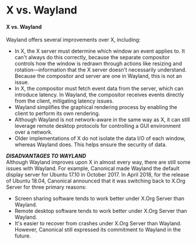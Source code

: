 # X vs. Wayland

#### X vs. Wayland

Wayland offers several improvements over X, including:

-   In X, the X server must determine which window an event applies to. It can't always do this correctly, because the separate compositor controls how the window is redrawn through actions like resizing and rotation—information that the X server doesn't necessarily understand. Because the compositor and server are one in Wayland, this is not an issue.
-   In X, the compositor must fetch event data from the server, which can introduce latency. In Wayland, the compositor receives events directly from the client, mitigating latency issues.
-   Wayland simplifies the graphical rendering process by enabling the client to perform its own rendering.
-   Although Wayland is not network-aware in the same way as X, it can still leverage remote desktop protocols for controlling a GUI environment over a network.
-   Older implementations of X do not isolate the data I/O of each window, whereas Wayland does. This helps ensure the security of data.

**_DISADVANTAGES TO WAYLAND_**  
Although Wayland improves upon X in almost every way, there are still some issues with Wayland. For example, Canonical made Wayland the default display server for Ubuntu 17.10 in October 2017. In April 2018, for the release of Ubuntu 18.04, Canonical announced that it was switching back to X.Org Server for three primary reasons:

-   Screen sharing software tends to work better under X.Org Server than Wayland.
-   Remote desktop software tends to work better under X.Org Server than Wayland.
-   It's easier to recover from crashes under X.Org Server than Wayland. However, Canonical still expressed its commitment to Wayland in the future.